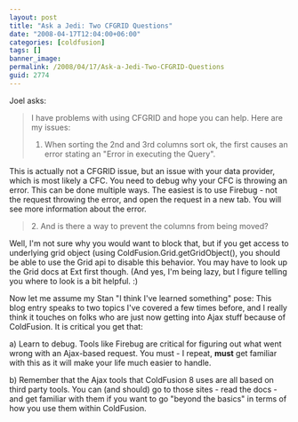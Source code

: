 ```yaml
---
layout: post
title: "Ask a Jedi: Two CFGRID Questions"
date: "2008-04-17T12:04:00+06:00"
categories: [coldfusion]
tags: []
banner_image: 
permalink: /2008/04/17/Ask-a-Jedi-Two-CFGRID-Questions
guid: 2774
---
```


Joel asks:

<blockquote>
<p>
I have problems with using CFGRID and hope
you can help. Here are my issues:

1. When sorting the 2nd and 3rd columns
sort ok, the first causes an error stating an "Error in executing the Query".
</p>
</blockquote>

This is actually not a CFGRID issue, but an issue with your data provider, which is most likely a CFC. You need to debug why your CFC is throwing an error. This can be done multiple ways. The easiest is to use Firebug - not the request throwing the error, and open the request in a new tab. You will see more information about the error.

<blockquote>
<p>
2. And is there a way to prevent the columns from being moved?
</p>
</blockquote>

Well, I'm not sure why you would want to block that, but if you get access to underlying grid object (using ColdFusion.Grid.getGridObject(), you should be able to use the Grid api to disable this behavior. You may have to look up the Grid docs at Ext first though. (And yes, I'm being lazy, but I figure telling you where to look is a bit helpful. :)

Now let me assume my Stan "I think I've learned something" pose: This blog entry speaks to two topics I've covered a few times before, and I really think it touches on folks who are just now getting into Ajax stuff because of ColdFusion. It is critical you get that:

a) Learn to debug. Tools like Firebug are critical for figuring out what went wrong with an Ajax-based request. You must - I repeat, <b>must</b> get familiar with this as it will make your life much easier to handle.

b) Remember that the Ajax tools that ColdFusion 8 uses are all based on third party tools. You can (and should) go to those sites - read the docs - and get familiar with them if you want to go "beyond the basics" in terms of how you use them within ColdFusion.